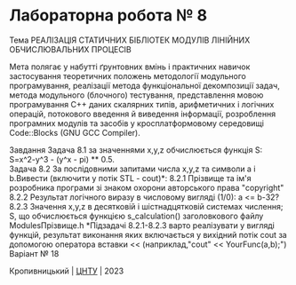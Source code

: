 ﻿# Лабораторна робота № 8

Тема РЕАЛІЗАЦІЯ СТАТИЧНИХ БІБЛІОТЕК МОДУЛІВ ЛІНІЙНИХ ОБЧИСЛЮВАЛЬНИХ ПРОЦЕСІВ

Мета полягає у набутті ґрунтовних вмінь і практичних навичок застосування теоретичних положень методології модульного програмування, реалізації метода функціональної декомпозиції задач, метода модульного (блочного) тестування, представлення мовою програмування С++ даних скалярних типів, арифметичних і логічних операцій, потокового введення й виведення інформації, розроблення програмних модулів та засобів у кросплатформовому середовищі Code::Blocks (GNU GCC Compiler).

Завдання 
Задача 8.1 за значеннями x,y,z обчислюється функція S: S=x^2-y^3 - (y^x - pi) ** 0.5.  
Задача 8.2 За послідовними запитами числа x,y,z  та символи a і b.Вивести (включити у потік STL - cout)*:
  8.2.1 Прізвище та ім'я розробника програми зі знаком охорони авторського права "copyright" 
  8.2.2 Результат логічного виразу в числовому вигляді (1/0):
    a <= b-32?
  8.2.3 Значення x,y,z в десятковій і шістнадцятковій системах числення; S, що обчислюється функцією s_calculation() заголовкового файлу ModulesПрізвище.h 
*Підзадачі 8.2.1-8.2.3 варто реалізувати у вигляді функцій, результат виконання яких включається у вихідний потік cout за допомогою оператора вставки << (наприклад,"cout" << YourFunc(a,b);")
Варіант № 18


Кропивницький | <a href="http://www.kntu.kr.ua/">ЦНТУ</a> | 2023
